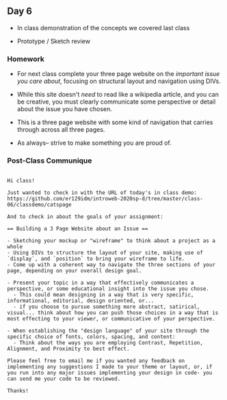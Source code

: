 ## Day 6

* In class demonstration of the concepts we covered last class

* Prototype / Sketch review

### Homework

* For next class complete your three page website on the _important issue you care about_, focusing on structural layout and navigation using DIVs.

* While this site doesn't _need_ to read like a wikipedia article, and you can be creative, you must clearly communicate some perspective or detail about the issue you have chosen.

* This is a three page website with some kind of navigation that carries through across all three pages.

* As always– strive to make something you are proud of.

### Post-Class Communique

```

Hi class!

Just wanted to check in with the URL of today's in class demo: https://github.com/er129idm/introweb-2020sp-d/tree/master/class-06/classdemo/catspage

And to check in about the goals of your assignment:

== Building a 3 Page Website about an Issue ==

- Sketching your mockup or "wireframe" to think about a project as a whole
- Using DIVs to structure the layout of your site, making use of `display`, and `position` to bring your wireframe to life.
- Come up with a coherent way to navigate the three sections of your page, depending on your overall design goal.

- Present your topic in a way that effectively communicates a perspective, or some educational insight into the issue you chose.
  - This could mean designing in a way that is very specific, informational, editorial, design oriented, or...
  - if you choose to pursue something more abstract, satirical, visual... think about how you can push those choices in a way that is most effecting to your viewer, or communicative of your perspective.

- When establishing the "design language" of your site through the specific choice of fonts, colors, spacing, and content:
  - Think about the ways you are employing Contrast, Repetition, Alignment, and Proximity to best effect.

Please feel free to email me if you wanted any feedback on implementing any suggestions I made to your theme or layout, or, if you run into any major issues implementing your design in code- you can send me your code to be reviewed.

Thanks!
```
